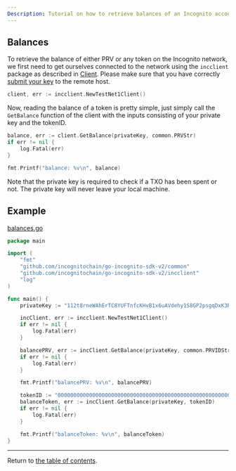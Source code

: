 ```yaml
---
Description: Tutorial on how to retrieve balances of an Incognito account.
---
```


## Balances

To retrieve the balance of either PRV or any token on the Incognito network, we first need to get ourselves connected to the network
using the `incclient` package as described in [Client](../client/client.md). Please make sure that you have correctly [submit your key](./submit_key.md) to the remote host.

```go
client, err := incclient.NewTestNet1Client()
```

Now, reading the balance of a token is pretty simple, just simply call the `GetBalance` function of the client with the inputs consisting of your private key and the tokenID.

```go
balance, err := client.GetBalance(privateKey, common.PRVStr)
if err != nil {
    log.Fatal(err)
}

fmt.Printf("balance: %v\n", balance)
```

Note that the private key is required to check if a TXO has been spent or not. The private key will never leave your local machine.

## Example
[balances.go](../../code/accounts/balances/balances.go)

```go
package main

import (
	"fmt"
	"github.com/incognitochain/go-incognito-sdk-v2/common"
	"github.com/incognitochain/go-incognito-sdk-v2/incclient"
	"log"
)

func main() {
	privateKey := "112t8rneWAhErTC8YUFTnfcKHvB1x6uAVdehy1S8GP2psgqDxK3RHouUcd69fz88oAL9XuMyQ8mBY5FmmGJdcyrpwXjWBXRpoWwgJXjsxi4j"

	incClient, err := incclient.NewTestNet1Client()
	if err != nil {
		log.Fatal(err)
	}

	balancePRV, err := incClient.GetBalance(privateKey, common.PRVIDStr)
	if err != nil {
		log.Fatal(err)
	}

	fmt.Printf("balancePRV: %v\n", balancePRV)

	tokenID := "0000000000000000000000000000000000000000000000000000000000000100"
	balanceToken, err := incClient.GetBalance(privateKey, tokenID)
	if err != nil {
		log.Fatal(err)
	}

	fmt.Printf("balanceToken: %v\n", balanceToken)
}
```
---
Return to [the table of contents](../../../README.md).
